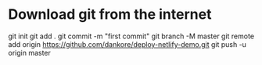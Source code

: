 # Download git from the internet
git init
git add .
git commit -m "first commit"
git branch -M master
git remote add origin https://github.com/dankore/deploy-netlify-demo.git
git push -u origin master